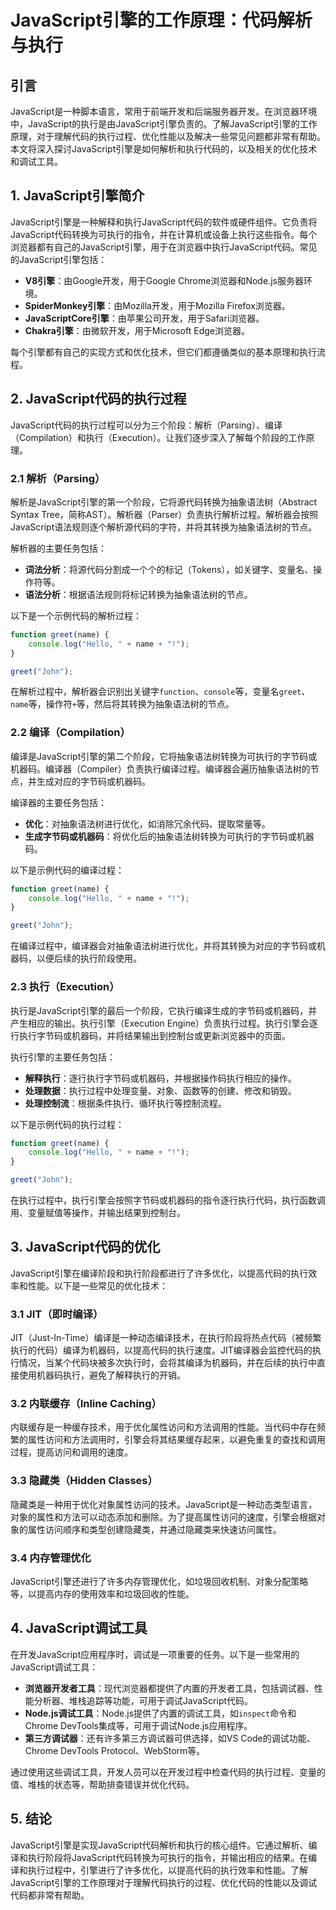 # JavaScript引擎的工作原理：代码解析与执行

## 引言

JavaScript是一种脚本语言，常用于前端开发和后端服务器开发。在浏览器环境中，JavaScript的执行是由JavaScript引擎负责的。了解JavaScript引擎的工作原理，对于理解代码的执行过程、优化性能以及解决一些常见问题都非常有帮助。本文将深入探讨JavaScript引擎是如何解析和执行代码的，以及相关的优化技术和调试工具。

## 1. JavaScript引擎简介

JavaScript引擎是一种解释和执行JavaScript代码的软件或硬件组件。它负责将JavaScript代码转换为可执行的指令，并在计算机或设备上执行这些指令。每个浏览器都有自己的JavaScript引擎，用于在浏览器中执行JavaScript代码。常见的JavaScript引擎包括：

- **V8引擎**：由Google开发，用于Google Chrome浏览器和Node.js服务器环境。
- **SpiderMonkey引擎**：由Mozilla开发，用于Mozilla Firefox浏览器。
- **JavaScriptCore引擎**：由苹果公司开发，用于Safari浏览器。
- **Chakra引擎**：由微软开发，用于Microsoft Edge浏览器。

每个引擎都有自己的实现方式和优化技术，但它们都遵循类似的基本原理和执行流程。

## 2. JavaScript代码的执行过程

JavaScript代码的执行过程可以分为三个阶段：解析（Parsing）、编译（Compilation）和执行（Execution）。让我们逐步深入了解每个阶段的工作原理。

### 2.1 解析（Parsing）

解析是JavaScript引擎的第一个阶段，它将源代码转换为抽象语法树（Abstract Syntax Tree，简称AST）。解析器（Parser）负责执行解析过程。解析器会按照JavaScript语法规则逐个解析源代码的字符，并将其转换为抽象语法树的节点。

解析器的主要任务包括：

- **词法分析**：将源代码分割成一个个的标记（Tokens），如关键字、变量名、操作符等。
- **语法分析**：根据语法规则将标记转换为抽象语法树的节点。

以下是一个示例代码的解析过程：

```js
function greet(name) {
    console.log("Hello, " + name + "!");
}

greet("John");
```

在解析过程中，解析器会识别出关键字`function`、`console`等，变量名`greet`、`name`等，操作符`+`等，然后将其转换为抽象语法树的节点。

### 2.2 编译（Compilation）

编译是JavaScript引擎的第二个阶段，它将抽象语法树转换为可执行的字节码或机器码。编译器（Compiler）负责执行编译过程。编译器会遍历抽象语法树的节点，并生成对应的字节码或机器码。

编译器的主要任务包括：

- **优化**：对抽象语法树进行优化，如消除冗余代码、提取常量等。
- **生成字节码或机器码**：将优化后的抽象语法树转换为可执行的字节码或机器码。

以下是示例代码的编译过程：

```js
function greet(name) {
    console.log("Hello, " + name + "!");
}

greet("John");
```

在编译过程中，编译器会对抽象语法树进行优化，并将其转换为对应的字节码或机器码，以便后续的执行阶段使用。

### 2.3 执行（Execution）

执行是JavaScript引擎的最后一个阶段，它执行编译生成的字节码或机器码，并产生相应的输出。执行引擎（Execution Engine）负责执行过程。执行引擎会逐行执行字节码或机器码，并将结果输出到控制台或更新浏览器中的页面。

执行引擎的主要任务包括：

- **解释执行**：逐行执行字节码或机器码，并根据操作码执行相应的操作。
- **处理数据**：执行过程中处理变量、对象、函数等的创建、修改和销毁。
- **处理控制流**：根据条件执行、循环执行等控制流程。

以下是示例代码的执行过程：

```js
function greet(name) {
    console.log("Hello, " + name + "!");
}

greet("John");
```

在执行过程中，执行引擎会按照字节码或机器码的指令逐行执行代码，执行函数调用、变量赋值等操作，并输出结果到控制台。

## 3. JavaScript代码的优化

JavaScript引擎在编译阶段和执行阶段都进行了许多优化，以提高代码的执行效率和性能。以下是一些常见的优化技术：

### 3.1 JIT（即时编译）

JIT（Just-In-Time）编译是一种动态编译技术，在执行阶段将热点代码（被频繁执行的代码）编译为机器码，以提高代码的执行速度。JIT编译器会监控代码的执行情况，当某个代码块被多次执行时，会将其编译为机器码，并在后续的执行中直接使用机器码执行，避免了解释执行的开销。

### 3.2 内联缓存（Inline Caching）

内联缓存是一种缓存技术，用于优化属性访问和方法调用的性能。当代码中存在频繁的属性访问和方法调用时，引擎会将其结果缓存起来，以避免重复的查找和调用过程，提高访问和调用的速度。

### 3.3 隐藏类（Hidden Classes）

隐藏类是一种用于优化对象属性访问的技术。JavaScript是一种动态类型语言，对象的属性和方法可以动态添加和删除。为了提高属性访问的速度，引擎会根据对象的属性访问顺序和类型创建隐藏类，并通过隐藏类来快速访问属性。

### 3.4 内存管理优化

JavaScript引擎还进行了许多内存管理优化，如垃圾回收机制、对象分配策略等，以提高内存的使用效率和垃圾回收的性能。

## 4. JavaScript调试工具

在开发JavaScript应用程序时，调试是一项重要的任务。以下是一些常用的JavaScript调试工具：

- **浏览器开发者工具**：现代浏览器都提供了内置的开发者工具，包括调试器、性能分析器、堆栈追踪等功能，可用于调试JavaScript代码。
- **Node.js调试工具**：Node.js提供了内置的调试工具，如`inspect`命令和Chrome DevTools集成等，可用于调试Node.js应用程序。
- **第三方调试器**：还有许多第三方调试器可供选择，如VS Code的调试功能、Chrome DevTools Protocol、WebStorm等。

通过使用这些调试工具，开发人员可以在开发过程中检查代码的执行过程、变量的值、堆栈的状态等，帮助排查错误并优化代码。

## 5. 结论

JavaScript引擎是实现JavaScript代码解析和执行的核心组件。它通过解析、编译和执行阶段将JavaScript代码转换为可执行的指令，并输出相应的结果。在编译和执行过程中，引擎进行了许多优化，以提高代码的执行效率和性能。了解JavaScript引擎的工作原理对于理解代码执行的过程、优化代码的性能以及调试代码都非常有帮助。
